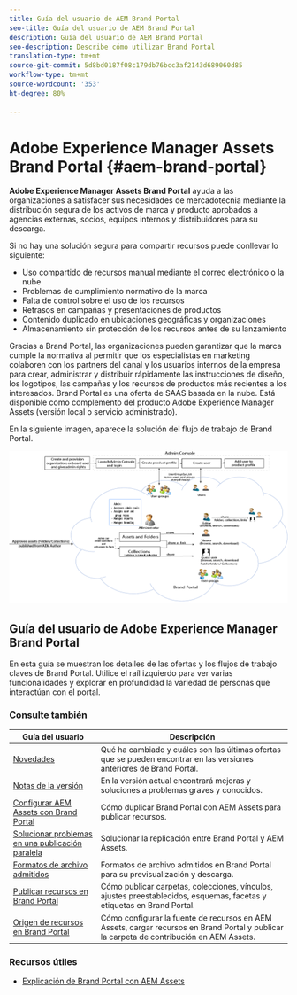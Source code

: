 ```yaml
---
title: Guía del usuario de AEM Brand Portal
seo-title: Guía del usuario de AEM Brand Portal
description: Guía del usuario de AEM Brand Portal
seo-description: Describe cómo utilizar Brand Portal
translation-type: tm+mt
source-git-commit: 5d8bd0187f08c179db76bcc3af2143d689060d85
workflow-type: tm+mt
source-wordcount: '353'
ht-degree: 80%

---
```



# Adobe Experience Manager Assets Brand Portal {#aem-brand-portal}

**Adobe Experience Manager Assets Brand Portal** ayuda a las organizaciones a satisfacer sus necesidades de mercadotecnia mediante la distribución segura de los activos de marca y producto aprobados a agencias externas, socios, equipos internos y distribuidores para su descarga.

Si no hay una solución segura para compartir recursos puede conllevar lo siguiente:

* Uso compartido de recursos manual mediante el correo electrónico o la nube
* Problemas de cumplimiento normativo de la marca
* Falta de control sobre el uso de los recursos
* Retrasos en campañas y presentaciones de productos
* Contenido duplicado en ubicaciones geográficas y organizaciones
* Almacenamiento sin protección de los recursos antes de su lanzamiento

Gracias a Brand Portal, las organizaciones pueden garantizar que la marca cumple la normativa al permitir que los especialistas en marketing colaboren con los partners del canal y los usuarios internos de la empresa para crear, administrar y distribuir rápidamente las instrucciones de diseño, los logotipos, las campañas y los recursos de productos más recientes a los interesados.
Brand Portal es una oferta de SAAS basada en la nube. Está disponible como complemento del producto Adobe Experience Manager Assets (versión local o servicio administrado).

En la siguiente imagen, aparece la solución del flujo de trabajo de Brand Portal.

![](assets/BPWorkflow1.png)

## Guía del usuario de Adobe Experience Manager Brand Portal

En esta guía se muestran los detalles de las ofertas y los flujos de trabajo claves de Brand Portal. Utilice el raíl izquierdo para ver varias funcionalidades y explorar en profundidad la variedad de personas que interactúan con el portal.

### Consulte también

| Guía del usuario | Descripción |
|--- |---|
| [Novedades](whats-new.md) | Qué ha cambiado y cuáles son las últimas ofertas que se pueden encontrar en las versiones anteriores de Brand Portal. |
| [Notas de la versión](brand-portal-release-notes.md) | En la versión actual encontrará mejoras y soluciones a problemas graves y conocidos. |
| [Configurar AEM Assets con Brand Portal](../using/configure-aem-assets-with-brand-portal.md) | Cómo duplicar Brand Portal con AEM Assets para publicar recursos. |
| [Solucionar problemas en una publicación paralela](troubleshoot-parallel-publishing.md) | Solucionar la replicación entre Brand Portal y AEM Assets. |
| [Formatos de archivo admitidos](brand-portal-supported-formats.md) | Formatos de archivo admitidos en Brand Portal para su previsualización y descarga. |
| [Publicar recursos en Brand Portal](brand-portal-sharing-folders.md) | Cómo publicar carpetas, colecciones, vínculos, ajustes preestablecidos, esquemas, facetas y etiquetas en Brand Portal. |
| [Origen de recursos en Brand Portal](brand-portal-asset-sourcing.md) | Cómo configurar la fuente de recursos en AEM Assets, cargar recursos en Brand Portal y publicar la carpeta de contribución en AEM Assets. |

### Recursos útiles

* [Explicación de Brand Portal con AEM Assets](https://docs.adobe.com/content/help/en/experience-manager-brand-portal/using/home.html)
